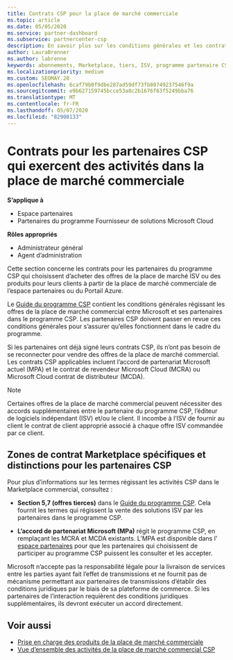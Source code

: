 ```yaml
---
title: Contrats CSP pour la place de marché commerciale
ms.topic: article
ms.date: 05/05/2020
ms.service: partner-dashboard
ms.subservice: partnercenter-csp
description: En savoir plus sur les conditions générales et les contrats relatifs aux abonnements à des produits ISV tiers achetés par des partenaires CSP dans la place de marché commerciale.
author: LauraBrenner
ms.author: labrenne
keywords: abonnements, Marketplace, tiers, ISV, programme partenaire CSP, contrats, vendre, acheter,
ms.localizationpriority: medium
ms.custom: SEOMAY.20
ms.openlocfilehash: 6caf79b0f9dbe287ad59df73fb80749237546f9a
ms.sourcegitcommit: e9b627159745bcce53a8c2b1676f63f5249bba76
ms.translationtype: MT
ms.contentlocale: fr-FR
ms.lasthandoff: 05/07/2020
ms.locfileid: "82908133"
---
```

# <a name="contracts-for-csp-partners-doing-business-in-the-commercial-marketplace"></a>Contrats pour les partenaires CSP qui exercent des activités dans la place de marché commerciale

**S’applique à**

- Espace partenaires
- Partenaires du programme Fournisseur de solutions Microsoft Cloud

**Rôles appropriés**

- Administrateur général
- Agent d’administration

Cette section concerne les contrats pour les partenaires du programme CSP qui choisissent d’acheter des offres de la place de marché ISV ou des produits pour leurs clients à partir de la place de marché commerciale de l’espace partenaires ou du Portail Azure.

Le [Guide du programme CSP](https://go.microsoft.com/fwlink/p/?LinkId=617100) contient les conditions générales régissant les offres de la place de marché commercial entre Microsoft et ses partenaires dans le programme CSP. Les partenaires CSP doivent passer en revue ces conditions générales pour s’assurer qu’elles fonctionnent dans le cadre du programme.  

Si les partenaires ont déjà signé leurs contrats CSP, ils n’ont pas besoin de se reconnecter pour vendre des offres de la place de marché commercial. Les contrats CSP applicables incluent l’accord de partenariat Microsoft actuel (MPA) et le contrat de revendeur Microsoft Cloud (MCRA) ou Microsoft Cloud contrat de distributeur (MCDA).

>[!NOTE]
> Certaines offres de la place de marché commercial peuvent nécessiter des accords supplémentaires entre le partenaire du programme CSP, l’éditeur de logiciels indépendant (ISV) et/ou le client. Il incombe à l’ISV de fournir au client le contrat de client approprié associé à chaque offre ISV commandée par ce client.

## <a name="specific-marketplace-contract-areas-and-distinctions-for-csp-partners"></a>Zones de contrat Marketplace spécifiques et distinctions pour les partenaires CSP

Pour plus d’informations sur les termes régissant les activités CSP dans le Marketplace commercial, consultez :

- **Section 5,7 (offres tierces)** dans le [Guide du programme CSP](https://go.microsoft.com/fwlink/p/?LinkId=617100). Cela fournit les termes qui régissent la vente des solutions ISV par les partenaires dans le programme CSP.

- **L’accord de partenariat Microsoft (MPa)** régit le programme CSP, en remplaçant les MCRA et MCDA existants. L’MPA est disponible dans l' [espace partenaires](https://partner.microsoft.com/pcv/dashboard/overview) pour que les partenaires qui choisissent de participer au programme CSP puissent les consulter et les accepter.
  
Microsoft n’accepte pas la responsabilité légale pour la livraison de services entre les parties ayant fait l’effet de transmissions et ne fournit pas de mécanisme permettant aux partenaires de transmissions d’établir des conditions juridiques par le biais de sa plateforme de commerce. Si les partenaires de l’interaction requièrent des conditions juridiques supplémentaires, ils devront exécuter un accord directement.

## <a name="see-also"></a>Voir aussi

- [Prise en charge des produits de la place de marché commerciale](csp-commercial-marketplace-support.md)
- [Vue d’ensemble des activités de la place de marché commercial CSP](csp-commercial-marketplace-overview.md)
